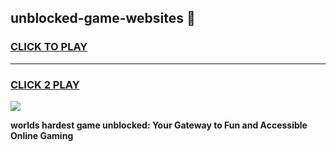 
## unblocked-game-websites 👋
<h3>
<a href="https://premium.freeplayer.one?title=unblocked-game-websites&ref=14F">CLICK TO PLAY</a></h3>
<hr>

<h3>
<a href="https://premium.freeplayer.one?title=unblocked-game-websites&ref=14F">CLICK 2 PLAY</a>
  
</h3>

<a href="https://premium.freeplayer.one?title=unblocked-game-websites&ref=12F/"><img src="https://clearcache.store/games.png"></a>


**worlds hardest game unblocked: Your Gateway to Fun and Accessible Online Gaming**
